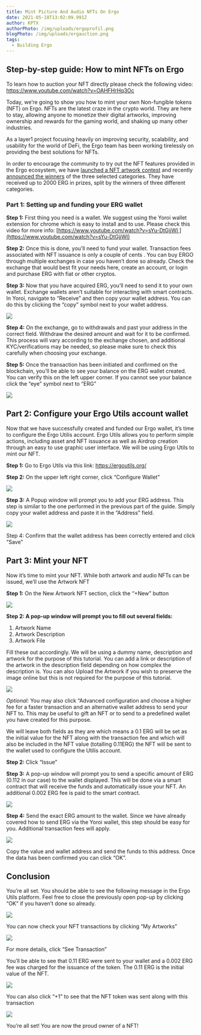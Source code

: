 ```yaml
---
title: Mint Picture And Audio NFTs On Ergo
date: 2021-05-18T13:02:09.991Z
author: KPTX
authorPhoto: /img/uploads/ergoprofil.png
blogPhoto: /img/uploads/ergauction.png
tags:
  - Building Ergo
---
```

<!--StartFragment-->





## Step-by-step guide: How to mint NFTs on Ergo



To learn how to auction your NFT directly please check the following video: <https://www.youtube.com/watch?v=OAHFHrHq3Oc> 

Today, we’re going to show you how to mint your own Non-fungible tokens (NFT) on Ergo. NFTs are the latest craze in the crypto world. They are here to stay, allowing anyone to monetize their digital artworks, improving ownership and rewards for the gaming world, and shaking up many other industries.



As a layer1 project focusing heavily on improving security, scalability, and usability for the world of DeFi, the Ergo team has been working tirelessly on providing the best solutions for NFTs. 



In order to encourage the community to try out the NFT features provided in the Ergo ecosystem, we have [launched a NFT artwork contest](https://ergoplatform.org/en/blog/2021-02-12-2000-erg-in-prizes-to-be-won-in-the-ergo-digital-art-competition/) and recently [announced the winners](https://ergoplatform.org/en/blog/2021-03-18-ergo-art-competition-winners-announced/) of the three selected categories. They have received up to 2000 ERG in prizes, split by the winners of three different categories.

### Part 1: Setting up and funding your ERG wallet



**Step 1:** First thing you need is a wallet. We suggest using the Yoroi wallet extension for chrome which is easy to install and to use. Please check this video for more info: [https://www.youtube.com/watch?v=sYu-DtGjjWI ](https://www.youtube.com/watch?v=sYu-DtGjjWI)



**Step 2:** Once this is done, you’ll need to fund your wallet. Transaction fees associated with NFT issuance is only a couple of cents . You can buy ERGO through multiple exchanges in case you haven’t done so already. Check the exchange that would best fit your needs here, create an account, or login and purchase ERG with fiat or other cryptos. 



**Step 3:** Now that you have acquired ERG, you’ll need to send it to your own wallet. Exchange wallets aren’t suitable for interacting with smart contracts. In Yoroi, navigate to “Receive” and then copy your wallet address. You can do this by clicking the “copy” symbol next to your wallet address.



![](https://lh5.googleusercontent.com/j2fcahWfQw__qAIpfaT9Fw7FwGlEiVsS21x1irdfeN0HWGc_sYYrmCHZndw1e4o9HxNPBaoU9NJg3Ooz15Wxf-ygQxZylV76yXmtF80SkC6-GG2ecHtqzxuUSzi26wQ5vQLQWvtM)



**Step 4:** On the exchange, go to withdrawals and past your address in the correct field. Withdraw the desired amount and wait for it to be confirmed. This process will vary according to the exchange chosen, and additional KYC/verifications may be needed, so please make sure to check this carefully when choosing your exchange.



**Step 5:** Once the transaction has been initiated and confirmed on the blockchain, you’ll be able to see your balance on the ERG wallet created. You can verify this on the left upper corner. If you cannot see your balance click the “eye” symbol next to “ERG”

![](https://lh5.googleusercontent.com/0ibZ5E1w18FUd87QLyYmmnS5P8PfYSnVYKgNXr_n9XUPWTT22q38RjZkgUYiaVj1lfTj9OBoC8otmWu9E47OxnBIr1Z9K84ZiptfNsmx2aOtgQ3ovVpxwI3tDMinsACuCaXQHt9I)

## Part 2: Configure your Ergo Utils account wallet

Now that we have successfully created and funded our Ergo wallet, it’s time to configure the Ergo Utilis account. Ergo Utils allows you to perform simple actions, including asset and NFT issuance as well as Airdrop creation through an easy to use graphic user interface. We will be using Ergo Utils to mint our NFT.



**Step 1:** Go to Ergo Utils via this link: <https://ergoutils.org/>



**Step 2:** On the upper left right corner, click “Configure Wallet”



![](https://lh4.googleusercontent.com/-7GRPEudSYMtR0Mos2J1svk8v2djL-5FNseJIzUQEDOG38jr-307X6PJEqGPvJFFef5qYBqzf77FuHSbEGm9PUuLHgusTzJdPIDrPbVyOR4j25dSXqKXNC7UBo6yyDBi1G3ZE_tP)



**Step 3:** A Popup window will prompt you to add your ERG address. This step is similar to the one performed in the previous part of the guide. Simply copy your wallet address and paste it in the “Address” field.



![](https://lh5.googleusercontent.com/VxD2gsTnbDZ757hbNjbnpyxgFDZKXXT-sjVQt9ygNz0IoLUPav0-3sKjaCc76-qPQWPz3304Jb5iQqmnjhqO1PeaJMZCOADhg-wuQ7EoEsGRNR3xBLq35KHrmVAv8BWTeg6ekdiX)



Step 4: Confirm that the wallet address has been correctly entered and click “Save”

## Part 3: Mint your NFT

Now it’s time to mint your NFT. While both artwork and audio NFTs can be issued, we’ll use the Artwork NFT 



**Step 1:** On the New Artwork NFT section, click the “+New” button



![](https://lh5.googleusercontent.com/gma90pSuBft84pwFiemERhLZafBgPJaeTFmzkattuEnGuFkAMohNEMnZ6b7i4HxXvxvY_SqU170oARKN8qVUMxS8v96z_BfhwiqGnViP0J-hMHY_5Rp3nNiCHVqBfKQYA8jFXgvE)



**Step 2: A pop-up window will prompt you to fill out several fields:**



1. Artwork Name
2. Artwork Description
3. Artwork File



Fill these out accordingly. We will be using a dummy name, description and artwork for the purpose of this tutorial. You can add a link or description of the artwork in the description field depending on how complex the description is. You can also Upload the Artwork if you wish to preserve the image online but this is not required for the purpose of this tutorial.



![](https://lh5.googleusercontent.com/v3o8pIIdUuyogLfJWfWTDe6BTsI0O3krecWLiYGM_3ezPk4QH8BWeOKVXQDBnsN8__D1XGgWCfyXVXf7QP9zhTWYTzl4l7wToigqvAULDvm4BaUisnEIzU0FsmDXjnz_9KFa1DfU)



*Optional:* You may also click “Advanced configuration and choose a higher fee for a faster transaction and an alternative wallet address to send your NFT to. This may be useful to gift an NFT or to send to a predefined wallet you have created for this purpose. 



We will leave both fields as they are which means a 0.1 ERG will be set as the initial value for the NFT along with the transaction fee and which will also be included in the NFT value (totalling 0.11ERG) the NFT will be sent to the wallet used to configure the Utilis account. 



**Step 2:** Click “Issue”



**Step 3:** A pop-up window will prompt you to send a specific amount of ERG (0.112 in our case) to the wallet displayed. This will be done via a smart contract that will receive the funds and automatically issue your NFT. An additional 0.002 ERG fee is paid to the smart contract.



![](https://lh5.googleusercontent.com/Y7gnh8Enj9wl81UTZGdiYvkGhSvNMbJCs2LzayqmnnbulqV9HnNPprcNZ3arRwu0PM1lon8khejTmQoiiiLSUl_ii1X5D9D19b_Iu__62ggAgcARguHIhbYttl97hUfK_M4m6maD)



**Step 4:** Send the exact ERG amount to the wallet. Since we have already covered how to send ERG via the Yoroi wallet, this step should be easy for you. Additional transaction fees will apply.



![](https://lh5.googleusercontent.com/uuIY-_idYQBClqJR2tMgwLKHp2_2TWQyHnkJZGeUA4paFZhEpl_6lrMW3e-yoAqUhL6vqsRwwPh-1oXoKTO6G-rd5OPGq7TxvUx8SUAS8B9Rw7pUR-MsmRhS4RUgeKg0jLOreKpY)



Copy the value and wallet address and send the funds to this address. Once the data has been confirmed you can click “OK”. 

## Conclusion

You’re all set. You should be able to see the following message in the Ergo Utils platform. Feel free to close the previously open pop-up by clicking “OK” if you haven’t done so already.



![](https://lh3.googleusercontent.com/VCHSUvsZiDtiEeUx4BzHyEGE9DSqdXk_He6XPTsPHmFdsNuIbqWD9oa639txKBxApSa3L2mJmPfx7kef8v7CRbQHoBz89uzGFwIOckF7o7XqmrAGcnJ-Sh0IH3rUwKyUHLH2ztq0)



You can now check your NFT transactions by clicking “My Artworks” 



![](https://lh4.googleusercontent.com/OIOgQkBK2Q9aR9ZCuFVi9_ZgjNXUrXd9gqkQMmZmALtZVbcNkIT9pGF0ZyP4PDckzxwXdd8kSyOpc0m7iyrPY_5B1OwMpuSPLrZtACyiX33NFUpu3xaJRwK9VY4M0HTRRx_bbhQk)



For more details, click “See Transaction”



You’ll be able to see that 0.11 ERG were sent to your wallet and a 0.002 ERG fee was charged for the issuance of the token. The 0.11 ERG is the initial value of the NFT. 



![](https://lh5.googleusercontent.com/LV8xH4LbJ5iaPscusjANDDFSTXyE2NKQpOMFPLT_HrmIdx7IVo11F29WobbD0w3n1tpHgG1Yp2iBLlkzYyqP6lPDPmIXnX-rcnmflxXt73WRTwJu8rQUz_MycWpJlxpOELwiLL1P)



You can also click “+1” to see that the NFT token was sent along with this transaction



![](https://lh4.googleusercontent.com/2ke47JIumKdl3LoPxM8E7qc4HyCQ7SMLJJKQvcCSmrNOL8nBRedLFC6eI9mc1-tzJri6qxL_zRHDkGWuY7cnflVGQZl7Q5-QCbOonZ52DCAj0XLlROQix2Rnvhw89DxmTXGjuqw-)



You’re all set! You are now the proud owner of a NFT! 



<!--EndFragment-->